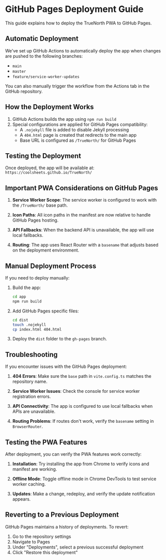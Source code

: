 # GitHub Pages Deployment Guide

This guide explains how to deploy the TrueNorth PWA to GitHub Pages.

## Automatic Deployment

We've set up GitHub Actions to automatically deploy the app when changes are pushed to the following branches:

- `main`
- `master`
- `feature/service-worker-updates`

You can also manually trigger the workflow from the Actions tab in the GitHub repository.

## How the Deployment Works

1. GitHub Actions builds the app using `npm run build`
2. Special configurations are applied for GitHub Pages compatibility:
   - A `.nojekyll` file is added to disable Jekyll processing
   - A `404.html` page is created that redirects to the main app
   - Base URL is configured as `/TrueNorth/` for GitHub Pages

## Testing the Deployment

Once deployed, the app will be available at:
`https://coolsheets.github.io/TrueNorth/`

## Important PWA Considerations on GitHub Pages

1. **Service Worker Scope**: The service worker is configured to work with the `/TrueNorth/` base path.

2. **Icon Paths**: All icon paths in the manifest are now relative to handle GitHub Pages hosting.

3. **API Fallbacks**: When the backend API is unavailable, the app will use local fallbacks.

4. **Routing**: The app uses React Router with a `basename` that adjusts based on the deployment environment.

## Manual Deployment Process

If you need to deploy manually:

1. Build the app:
   ```bash
   cd app
   npm run build
   ```

2. Add GitHub Pages specific files:
   ```bash
   cd dist
   touch .nojekyll
   cp index.html 404.html
   ```

3. Deploy the `dist` folder to the `gh-pages` branch.

## Troubleshooting

If you encounter issues with the GitHub Pages deployment:

1. **404 Errors**: Make sure the `base` path in `vite.config.ts` matches the repository name.

2. **Service Worker Issues**: Check the console for service worker registration errors.

3. **API Connectivity**: The app is configured to use local fallbacks when APIs are unavailable.

4. **Routing Problems**: If routes don't work, verify the `basename` setting in `BrowserRouter`.

## Testing the PWA Features

After deployment, you can verify the PWA features work correctly:

1. **Installation**: Try installing the app from Chrome to verify icons and manifest are working.

2. **Offline Mode**: Toggle offline mode in Chrome DevTools to test service worker caching.

3. **Updates**: Make a change, redeploy, and verify the update notification appears.

## Reverting to a Previous Deployment

GitHub Pages maintains a history of deployments. To revert:

1. Go to the repository settings
2. Navigate to Pages
3. Under "Deployments", select a previous successful deployment
4. Click "Restore this deployment"
